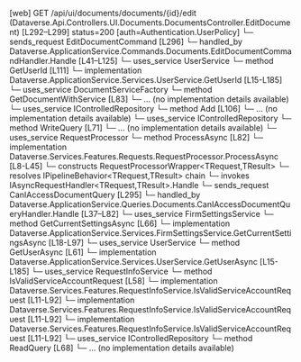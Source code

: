 [web] GET /api/ui/documents/documents/{id}/edit  (Dataverse.Api.Controllers.UI.Documents.DocumentsController.EditDocument)  [L292–L299] status=200 [auth=Authentication.UserPolicy]
  └─ sends_request EditDocumentCommand [L296]
    └─ handled_by Dataverse.ApplicationService.Commands.Documents.EditDocumentCommandHandler.Handle [L41–L125]
      └─ uses_service UserService
        └─ method GetUserId [L111]
          └─ implementation Dataverse.ApplicationService.Services.UserService.GetUserId [L15-L185]
      └─ uses_service DocumentServiceFactory
        └─ method GetDocumentWithService [L83]
          └─ ... (no implementation details available)
      └─ uses_service IControlledRepository<DocumentAuditLog>
        └─ method Add [L106]
          └─ ... (no implementation details available)
      └─ uses_service IControlledRepository<DocumentVersion>
        └─ method WriteQuery [L71]
          └─ ... (no implementation details available)
      └─ uses_service RequestProcessor
        └─ method ProcessAsync [L82]
          └─ implementation Dataverse.Services.Features.Requests.RequestProcessor.ProcessAsync [L8-L45]
            └─ constructs RequestProcessorWrapper<TRequest,TResult>
            └─ resolves IPipelineBehavior<TRequest,TResult> chain
            └─ invokes IAsyncRequestHandler<TRequest,TResult>.Handle
  └─ sends_request CanIAccessDocumentQuery [L295]
    └─ handled_by Dataverse.ApplicationService.Queries.Documents.CanIAccessDocumentQueryHandler.Handle [L37–L82]
      └─ uses_service FirmSettingsService
        └─ method GetCurrentSettingsAsync [L66]
          └─ implementation Dataverse.ApplicationService.Services.FirmSettingsService.GetCurrentSettingsAsync [L18-L97]
      └─ uses_service UserService
        └─ method GetUserAsync [L61]
          └─ implementation Dataverse.ApplicationService.Services.UserService.GetUserAsync [L15-L185]
      └─ uses_service RequestInfoService
        └─ method IsValidServiceAccountRequest [L58]
          └─ implementation Dataverse.Services.Features.RequestInfoService.IsValidServiceAccountRequest [L11-L92]
          └─ implementation Dataverse.Services.Features.RequestInfoService.IsValidServiceAccountRequest [L11-L92]
          └─ implementation Dataverse.Services.Features.RequestInfoService.IsValidServiceAccountRequest [L11-L92]
      └─ uses_service IControlledRepository<Document>
        └─ method ReadQuery [L68]
          └─ ... (no implementation details available)

